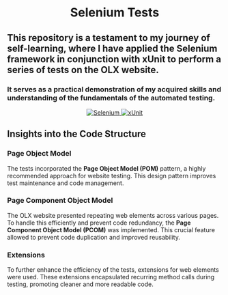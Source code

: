 <h1 align="center">
  Selenium Tests
</h1>

<h2 align="center>
  
 ### This repository is a testament to my journey of self-learning, where I have applied the Selenium framework in conjunction with xUnit to perform a series of tests on the OLX website. 
 ### It serves as a practical demonstration of my acquired skills and understanding of the fundamentals of the automated testing.
</h2>
<p align="center">
  <a href="https://www.selenium.dev/">
    <img source="https://img.shields.io/badge/-selenium-%43B02A?style=for-the-badge&logo=selenium&logoColor=white" alt="Selenium">
  </a>
  <a href="https://xunit.net/">
    <img source="https://raw.github.com/xunit/media/main/full-logo.png" alt="xUnit">
  </a>
  </p>
  
## Insights into the Code Structure
### Page Object Model
The tests incorporated the **Page Object Model (POM)** pattern, a highly recommended approach for website testing. This design pattern improves test maintenance and code management.
### Page Component Object Model
The OLX website presented repeating web elements across various pages. To handle this efficiently and prevent code redundancy, the **Page Component Object Model (PCOM)** was implemented. This crucial feature allowed to prevent code duplication and improved reusability.
### Extensions
To further enhance the efficiency of the tests, extensions for web elements were used. These extensions encapsulated recurring method calls during testing, promoting cleaner and more readable code.
